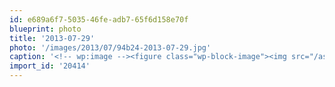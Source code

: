 ```yaml
---
id: e689a6f7-5035-46fe-adb7-65f6d158e70f
blueprint: photo
title: '2013-07-29'
photo: '/images/2013/07/94b24-2013-07-29.jpg'
caption: '<!-- wp:image --><figure class="wp-block-image"><img src="/assets/images/2013/07/94b24-2013-07-29.jpg" /></figure><!-- /wp:image --><!-- wp:paragraph --><p>Bridge over the Columbia on the way to #WDS a few weeks ago.</p><!-- /wp:paragraph -->'
import_id: '20414'
---
```

